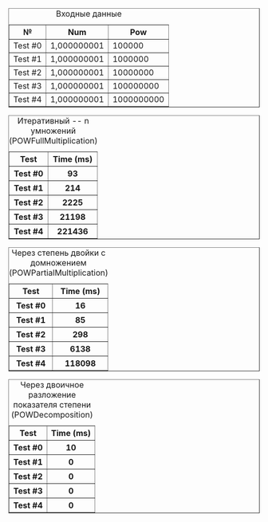 <table border="1">
<caption>Входные данные</caption>
<tr>
<th>№</th>
<th>Num</th>
<th>Pow</th>   
</tr>
<tr><td>Test #0</td><td>1,000000001</td><td>100000</td></tr>
<tr><td>Test #1</td><td>1,000000001</td><td>1000000</td></tr>
<tr><td>Test #2</td><td>1,000000001</td><td>10000000</td></tr>
<tr><td>Test #3</td><td>1,000000001</td><td>100000000</td></tr>
<tr><td>Test #4</td><td>1,000000001</td><td>1000000000</td></tr>   
</table>

<table border="1">
<caption>Итеративный -- n умножений (POWFullMultiplication)</caption>
<tr><th>Test</th><th>Time (ms)</th></tr>
<tr><th>Test #0</th><th>93</th></tr>
<tr><th>Test #1</th><th>214</th></tr>
<tr><th>Test #2</th><th>2225</th></tr>
<tr><th>Test #3</th><th>21198</th></tr>
<tr><th>Test #4</th><th>221436</th></tr>
</table>

<table border="1">
<caption>Через степень двойки с домножением (POWPartialMultiplication)</caption>
<tr><th>Test</th><th>Time (ms)</th></tr>
<tr><th>Test #0</th><th>16</th></tr>
<tr><th>Test #1</th><th>85</th></tr>
<tr><th>Test #2</th><th>298</th></tr>
<tr><th>Test #3</th><th>6138</th></tr>
<tr><th>Test #4</th><th>118098</th></tr>
</table>


<table border="1">
<caption>Через двоичное разложение показателя степени (POWDecomposition)</caption>
<tr><th>Test</th><th>Time (ms)</th></tr>
<tr><th>Test #0</th><th>10</th></tr>
<tr><th>Test #1</th><th>0</th></tr>
<tr><th>Test #2</th><th>0</th></tr>
<tr><th>Test #3</th><th>0</th></tr>
<tr><th>Test #4</th><th>0</th></tr>
</table>


